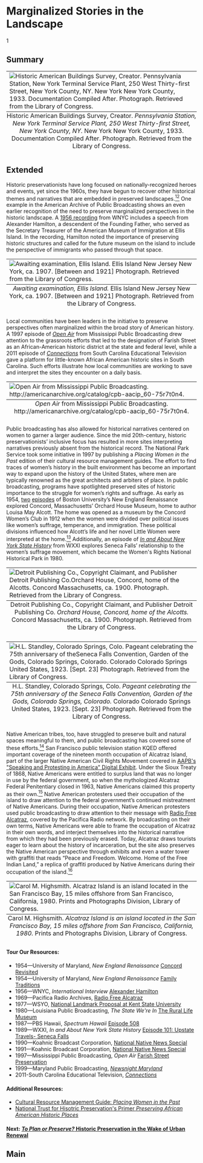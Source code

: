 # Marginalized Stories in the Landscape
1

## Summary
<table class="exhibit-image">
  <caption align="bottom" class="exhibit-caption">Historic American Buildings Survey, Creator.<em> Pennsylvania Station, New York Terminal Service Plant, 250 West Thirty-first Street, New York County, NY.</em> New York New York County, 1933. Documentation Compiled After. Photograph. Retrieved from the Library of Congress.</caption>
<tr><td><img src="https://s3.amazonaws.com/americanarchive.org/exhibits/pennstationcrop.jpg" alt="Historic American Buildings Survey, Creator. Pennsylvania Station, New York Terminal Service Plant, 250 West Thirty-first Street, New York County, NY. New York New York County, 1933. Documentation Compiled After. Photograph. Retrieved from the Library of Congress."/></td></tr>
</table>


## Extended
Historic preservationists have long focused on nationally-recognized heroes and events, yet since the 1960s, they have begun to recover other historical themes and narratives that are embedded in preserved landscapes.[<sup>12</sup>](/exhibits/historic-preservation/notes#12) One example in the American Archive of Public Broadcasting shows an even earlier recognition of the need to preserve marginalized perspectives in the historic landscape. A [1956 recording](/catalog/cpb-aacip_80-87pnwmp2) from WNYC includes a speech from Alexander Hamilton, a descendent of the Founding Father, who served as the Secretary Treasurer of the American Museum of Immigration at Ellis Island. In the recording, Hamilton noted the importance of preserving historic structures and called for the future museum on the island to include the perspective of immigrants who passed through that space.

<table class="exhibit-image">
  <caption align="bottom" class="exhibit-caption"><em>Awaiting examination, Ellis Island.</em> Ellis Island New Jersey New York, ca. 1907. [Between and 1921] Photograph. Retrieved from the Library of Congress.</caption>
<tr><td><img src="https://s3.amazonaws.com/americanarchive.org/exhibits/ellisisland.jpg" alt="Awaiting examination, Ellis Island. Ellis Island New Jersey New York, ca. 1907. [Between and 1921] Photograph. Retrieved from the Library of Congress."/></td></tr>
</table>

Local communities have been leaders in the initiative to preserve perspectives often marginalized within the broad story of American history. A 1997 episode of [*Open Air*](/catalog/cpb-aacip_60-75r7t0n4) from Mississippi Public Broadcasting drew attention to the grassroots efforts that led to the designation of Farish Street as an African-American historic district at the state and federal level, while a 2011 episode of [*Connections*](/catalog/cpb-aacip_41-225b0636) from South Carolina Educational Television gave a platform for little-known African American historic sites in South Carolina. Such efforts illustrate how local communities are working to save and interpret the sites they encounter on a daily basis.
<table class="exhibit-image">
  <caption align="bottom" class="exhibit-caption"><em>Open Air</em> from Mississippi Public Broadcasting. http://americanarchive.org/catalog/cpb-aacip_60-75r7t0n4. </caption>
<tr><td><img src="https://s3.amazonaws.com/americanarchive.org/exhibits/farishstreet.png" alt="Open Air from Mississippi Public Broadcasting. http://americanarchive.org/catalog/cpb-aacip_60-75r7t0n4." /></td></tr>
</table>

Public broadcasting has also allowed for historical narratives centered on women to garner a larger audience. Since the mid 20th-century, historic preservationists’ inclusive focus has resulted in more sites interpreting narratives previously absent from the historical record. The National Park Service took some initiative in 1997 by publishing a *Placing Women in the Past* edition of their cultural resource management guides. The effort to find traces of women’s history in the built environment has become an important way to expand upon the history of the United States, where men are typically renowned as the great architects and arbiters of place. In public broadcasting, programs have spotlighted preserved sites of historic importance to the struggle for women’s rights and suffrage. As early as 1954, [two](/catalog/cpb-aacip_500-ks6j5375) [episodes](/catalog/cpb-aacip_500-zp3vzm5v) of Boston University’s New England Renaissance explored Concord, Massachusetts’ Orchard House Museum, home to author Louisa May Alcott. The home was opened as a museum by the Concord Women’s Club in 1912 when the women were divided over political issues like women’s suffrage, temperance, and immigration. These political divisions influenced how Alcott’s life and her novel Little Women were interpreted at the home.[<sup>13</sup>](/exhibits/historic-preservation/notes#13) Additionally, an episode of [*In and About New York State History*](/catalog/cpb-aacip_189-676t1p06) from WXXI explores Seneca Falls’ relationship to the women’s suffrage movement, which became the Women's Rights National Historical Park in 1980.
<table class="exhibit-image">
  <caption align="bottom" class="exhibit-caption">Detroit Publishing Co., Copyright Claimant, and Publisher Detroit Publishing Co. <em>Orchard House, Concord, home of the Alcotts.</em> Concord Massachusetts, ca. 1900. Photograph. Retrieved from the Library of Congress.</caption>
<tr><td><img src="https://s3.amazonaws.com/americanarchive.org/exhibits/orchardhouse.jpg" alt="Detroit Publishing Co., Copyright Claimant, and Publisher Detroit Publishing Co.Orchard House, Concord, home of the Alcotts. Concord Massachusetts, ca. 1900. Photograph. Retrieved from the Library of Congress."/></td></tr>
</table>

<table class="exhibit-image">
  <caption align="bottom" class="exhibit-caption">H.L. Standley, Colorado Springs, Colo. <em>Pageant celebrating the 75th anniversary of the Seneca Falls Convention, Garden of the Gods, Colorado Springs, Colorado.</em> Colorado Colorado Springs United States, 1923. [Sept. 23] Photograph. Retrieved from the Library of Congress.</caption>
<tr><td><img src="https://s3.amazonaws.com/americanarchive.org/exhibits/senecafalls.jpg" alt="H.L. Standley, Colorado Springs, Colo. Pageant celebrating the 75th anniversary of theSeneca Falls Convention, Garden of the Gods, Colorado Springs, Colorado. Colorado Colorado Springs United States, 1923. [Sept. 23] Photograph. Retrieved from the Library of Congress."/></td></tr>
</table>

Native American tribes, too, have struggled to preserve built and natural spaces meaningful to them, and public broadcasting has covered some of these efforts.[<sup>14</sup>](/exhibits/historic-preservation/notes#14) San Francisco public television station KQED offered important coverage of the nineteen month occupation of Alcatraz Island, part of the larger Native American Civil Rights Movement covered in [AAPB's "Speaking and Protesting in America" Digital Exhibit](http://americanarchive.org/exhibits/first-amendment). Under the Sioux Treaty of 1868, Native Americans were entitled to surplus land that was no longer in use by the federal government, so when the mythologized Alcatraz Federal Penitentiary closed in 1963, Native Americans claimed this property as their own.[<sup>15</sup>](/exhibits/historic-preservation/notes#15) Native American protesters used their occupation of the island to draw attention to the federal government’s continued mistreatment of Native Americans. During their occupation, Native American protesters used public broadcasting to draw attention to their message with [Radio Free Alcatraz](/catalog/cpb-aacip_28-5717m0482m), covered by the Pacifica Radio network. By broadcasting on their own terms, Native Americans were able to frame the occupation of Alcatraz in their own words, and interject themselves into the historical narrative from which they had been previously erased. Today, Alcatraz draws tourists eager to learn about the history of incarceration, but the site also preserves the Native American perspective through exhibits and even a water tower with graffiti that reads “Peace and Freedom. Welcome. Home of the Free Indian Land,” a replica of graffiti produced by Native Americans during their occupation of the island.[<sup>16</sup>](/exhibits/historic-preservation/notes#16)

<table class="exhibit-image">
  <caption align="bottom" class="exhibit-caption">Carol M. Highsmith. <em>Alcatraz Island is an island located in the San Francisco Bay, 15 miles offshore from San Francisco, California, 1980.</em> Prints and Photographs Division, Library of Congress.</caption>
<tr><td><img src="https://s3.amazonaws.com/americanarchive.org/exhibits/alcatrazisland.jpg" alt="Carol M. Highsmith. Alcatraz Island is an island located in the San Francisco Bay, 15 miles offshore from San Francisco, California, 1980. Prints and Photographs Division, Library of Congress."/></td></tr>
</table>

#### Tour Our Resources:

- 1954—University of Maryland, *New England Renaissance* [Concord Revisited](/catalog/cpb-aacip_500-ks6j5375)
- 1954—University of Maryland, *New England Renaissance* [Family Traditions](/catalog/cpb-aacip_500-zp3vzm5v)
- 1956—WNYC, *International Interview* [Alexander Hamilton](/catalog/cpb-aacip_80-87pnwmp2)
- 1969—Pacifica Radio Archives, [Radio Free Alcatraz](/catalog/cpb-aacip_28-5717m0482m)
- 1977—WSYO, [National Landmark Proposal at Kent State University](/catalog/cpb-aacip_27-bc3st7f618)
- 1980—Louisiana Public Broadcasting, *The State We're In* [The Rural Life Museum](/catalog/cpb-aacip_17-601zdp0b)
- 1987—PBS Hawaii, *Spectrum Hawaii* [Episode 508](/catalog/cpb-aacip_225-149p8fr1)
- 1989—WXXI, *In and About New York State History* [Episode 101: Upstate Travels- Seneca Falls](/catalog/cpb-aacip_189-676t1p06)
- 1990—Koahnic Broadcast Corporation, [National Native News Special](/catalog/cpb-aacip_206-2259zzbn)
- 1991—Koahnic Broadcast Corporation, [National Native News Special](/catalog/cpb-aacip_260-95j9kpxr)
- 1997—Mississippi Public Broadcasting, *Open Air* [Farish Street Preservation](/catalog/cpb-aacip_60-75r7t0n4)
- 1999—Maryland Public Broadcasting, [*Newsnight Maryland*](/catalog/cpb-aacip_394-89280rhk)
- 2011-South Carolina Educational Television, [*Connections*](/catalog/cpb-aacip_41-225b0636)


#### Additional Resources:

- [Cultural Resource Management Guide: <em>Placing Women in the Past</em>](http://npshistory.com/newsletters/crm/crm-v20n3.pdf)
- [National Trust for Hisotric Preservation's Primer *Preserving African American Historic Places*](http://forum.savingplaces.org/connect/community-home/librarydocuments/viewdocument?DocumentKey=05e18aad-7c97-4def-aa42-744dc2344714&_ga=2.265282831.1220488720.1519311144-582294249.1516284058)

#### Next: [*To Plan or Preserve?* Historic Preservation in the Wake of Urban Renewal](/exhibits/historic-preservation/urban-renewal)

## Main
